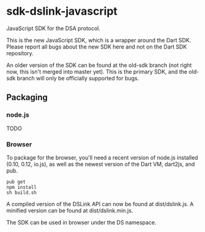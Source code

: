 # sdk-dslink-javascript

JavaScript SDK for the DSA protocol.

This is the new JavaScript SDK, which is a wrapper around the Dart SDK. Please report all bugs about the new SDK here and not on the Dart SDK repository.

An older version of the SDK can be found at the old-sdk branch (not right now, this isn't merged into master yet). This is the primary SDK, and
the old-sdk branch will only be officially supported for bugs.

## Packaging

### node.js

TODO

### Browser

To package for the browser, you'll need a recent version of node.js installed (0.10, 0.12, io.js), as well as the newest version of the Dart VM,
dart2js, and pub.

```
pub get
npm install
sh build.sh
```

A compiled version of the DSLink API can now be found at dist/dslink.js. A minified version can be found at dist/dslink.min.js.

The SDK can be used in browser under the DS namespace.
